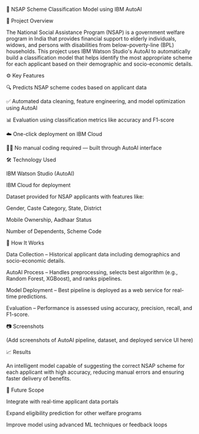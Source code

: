 🧠 NSAP Scheme Classification Model using IBM AutoAI

📌 Project Overview

The National Social Assistance Program (NSAP) is a government welfare program in India that provides financial support to elderly individuals, widows, and persons with disabilities from below-poverty-line (BPL) households. This project uses IBM Watson Studio's AutoAI to automatically build a classification model that helps identify the most appropriate scheme for each applicant based on their demographic and socio-economic details.

⚙️ Key Features

🔍 Predicts NSAP scheme codes based on applicant data

✅ Automated data cleaning, feature engineering, and model optimization using AutoAI

📊 Evaluation using classification metrics like accuracy and F1-score

☁️ One-click deployment on IBM Cloud

👨‍💻 No manual coding required — built through AutoAI interface

🛠️ Technology Used

IBM Watson Studio (AutoAI)

IBM Cloud for deployment

Dataset provided for NSAP applicants with features like:

Gender, Caste Category, State, District

Mobile Ownership, Aadhaar Status

Number of Dependents, Scheme Code

🚀 How It Works

Data Collection – Historical applicant data including demographics and socio-economic details.

AutoAI Process – Handles preprocessing, selects best algorithm (e.g., Random Forest, XGBoost), and ranks pipelines.

Model Deployment – Best pipeline is deployed as a web service for real-time predictions.

Evaluation – Performance is assessed using accuracy, precision, recall, and F1-score.

📷 Screenshots

(Add screenshots of AutoAI pipeline, dataset, and deployed service UI here)

📈 Results

An intelligent model capable of suggesting the correct NSAP scheme for each applicant with high accuracy, reducing manual errors and ensuring faster delivery of benefits.

🔮 Future Scope

Integrate with real-time applicant data portals

Expand eligibility prediction for other welfare programs

Improve model using advanced ML techniques or feedback loops
